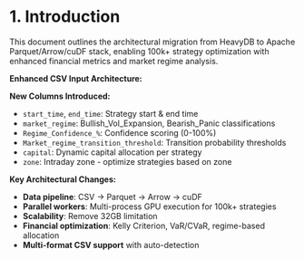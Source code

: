 # 1. Introduction

This document outlines the architectural migration from HeavyDB to Apache Parquet/Arrow/cuDF stack, enabling 100k+ strategy optimization with enhanced financial metrics and market regime analysis.

**Enhanced CSV Input Architecture:**

**New Columns Introduced:**
- `start_time`, `end_time`: Strategy start & end time
- `market_regime`: Bullish_Vol_Expansion, Bearish_Panic classifications
- `Regime_Confidence_%`: Confidence scoring (0-100%)
- `Market_regime_transition_threshold`: Transition probability thresholds
- `capital`: Dynamic capital allocation per strategy
- `zone`: Intraday zone - optimize strategies based on zone

**Key Architectural Changes:**
- **Data pipeline**: CSV → Parquet → Arrow → cuDF
- **Parallel workers**: Multi-process GPU execution for 100k+ strategies
- **Scalability**: Remove 32GB limitation
- **Financial optimization**: Kelly Criterion, VaR/CVaR, regime-based allocation
- **Multi-format CSV support** with auto-detection
